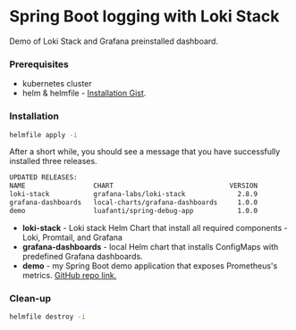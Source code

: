 # Spring Boot logging with Loki Stack
Demo of Loki Stack and Grafana preinstalled dashboard.

### Prerequisites 

- kubernetes cluster
- helm & helmfile - [Installation Gist](https://gist.github.com/luafanti/df3116022157cabd516ccd26cb8f7565).

### Installation

```bash
helmfile apply -i
```

After a short while, you should see a message that you have successfully installed three releases.

```bash
UPDATED RELEASES:
NAME                 CHART                             VERSION
loki-stack           grafana-labs/loki-stack             2.8.9
grafana-dashboards   local-charts/grafana-dashboards     1.0.0
demo                 luafanti/spring-debug-app           1.0.0
```

* **loki-stack**  - Loki stack Helm Chart that install all required components - Loki, Promtail, and Grafana
* **grafana-dashboards** - local Helm chart that installs ConfigMaps with predefined Grafana dashboards.
* **demo** - my Spring Boot demo application that exposes Prometheus's metrics. [GitHub repo link.](https://github.com/luafanti/spring-boot-debug-app)

### Clean-up

```bash
helmfile destroy -i
```
